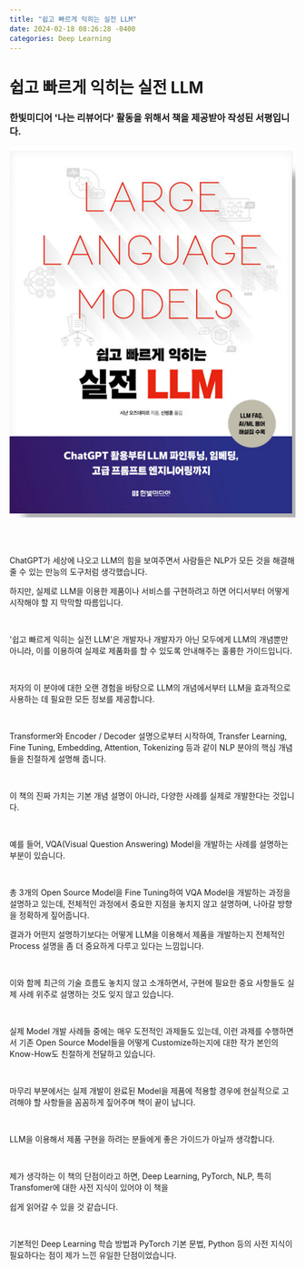 ```yaml
---
title: "쉽고 빠르게 익히는 실전 LLM"
date: 2024-02-18 08:26:28 -0400
categories: Deep Learning
---
```


# 쉽고 빠르게 익히는 실전 LLM

### 한빛미디어 '나는 리뷰어다' 활동을 위해서 책을 제공받아 작성된 서평입니다.

<p align="center">
  <img src="/assets/Book_Review_Assets/LLM.png">
</p>

<br>
<br>

ChatGPT가 세상에 나오고 LLM의 힘을 보여주면서 사람들은 NLP가 모든 것을 해결해 줄 수 있는 만능의 도구처럼 생각했습니다.



하지만, 실제로 LLM을 이용한 제품이나 서비스를 구현하려고 하면 어디서부터 어떻게 시작해야 할 지 막막할 따름입니다.

​

'쉽고 빠르게 익히는 실전 LLM'은 개발자나 개발자가 아닌 모두에게 LLM의 개념뿐만 아니라, 이를 이용하여 실제로 제품화를 할 수 있도록 안내해주는 훌륭한 가이드입니다.

​

저자의 이 분야에 대한 오랜 경험을 바탕으로 LLM의 개념에서부터 LLM을 효과적으로 사용하는 데 필요한 모든 정보를 제공합니다.

​

Transformer와 Encoder / Decoder 설명으로부터 시작하여, Transfer Learning, Fine Tuning, Embedding, Attention, Tokenizing 등과 같이 NLP 분야의 핵심 개념들을 친절하게 설명해 줍니다. 

​

이 책의 진짜 가치는 기본 개념 설명이 아니라, 다양한 사례를 실제로 개발한다는 것입니다.

​

예를 들어, VQA(Visual Question Answering) Model을 개발하는 사례를 설명하는 부분이 있습니다.

​

총 3개의 Open Source Model을 Fine Tuning하여 VQA Model을 개발하는 과정을 설명하고 있는데, 전체적인 과정에서 중요한 지점을 놓치지 않고 설명하며, 나아갈 방향을 정확하게 짚어줍니다.



결과가 어떤지 설명하기보다는 어떻게 LLM을 이용해서 제품을 개발하는지 전체적인 Process 설명을 좀 더 중요하게 다루고 있다는 느낌입니다.

​

이와 함께 최근의 기술 흐름도 놓치지 않고 소개하면서, 구현에 필요한 중요 사항들도 실제 사례 위주로 설명하는 것도 잊지 않고 있습니다.

​

실제 Model 개발 사례들 중에는 매우 도전적인 과제들도 있는데, 이런 과제를 수행하면서 기존 Open Source Model들을 어떻게 Customize하는지에 대한 작가 본인의 Know-How도 친절하게 전달하고 있습니다.

​

마무리 부분에서는 실제 개발이 완료된 Model을 제품에 적용할 경우에 현실적으로 고려해야 할 사항들을 꼼꼼하게 짚어주며 책이 끝이 납니다.

​

LLM을 이용해서 제품 구현을 하려는 분들에게 좋은 가이드가 아닐까 생각합니다.

​

제가 생각하는 이 책의 단점이라고 하면, Deep Learning, PyTorch, NLP, 특히 Transfomer에 대한 사전 지식이 있어야 이 책을


쉽게 읽어갈 수 있을 것 같습니다.

​

기본적인 Deep Learning 학습 방법과 PyTorch 기본 문법, Python 등의 사전 지식이 필요하다는 점이 제가 느낀 유일한 단점이었습니다.
